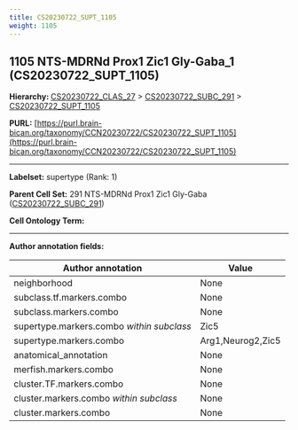 ```yaml
---
title: CS20230722_SUPT_1105
weight: 1105
---
```

## 1105 NTS-MDRNd Prox1 Zic1 Gly-Gaba_1 (CS20230722_SUPT_1105)
<b>Hierarchy: </b>
[CS20230722_CLAS_27](../CS20230722_CLAS_27) >
[CS20230722_SUBC_291](../CS20230722_SUBC_291) >
[CS20230722_SUPT_1105](../CS20230722_SUPT_1105)

**PURL:** [https://purl.brain-bican.org/taxonomy/CCN20230722/CS20230722_SUPT_1105](https://purl.brain-bican.org/taxonomy/CCN20230722/CS20230722_SUPT_1105)

---


**Labelset:** supertype (Rank: 1)

**Parent Cell Set:** 291 NTS-MDRNd Prox1 Zic1 Gly-Gaba ([CS20230722_SUBC_291](../CS20230722_SUBC_291))



**Cell Ontology Term:** 

[MARKER GENES.]: #


---

[TRANSFERRED ANNOTATIONS.]: #


[AUTHOR ANNOTATION FIELDS.]: #


**Author annotation fields:**

| Author annotation | Value |
|-------------------|-------|
|neighborhood|None|
|subclass.tf.markers.combo|None|
|subclass.markers.combo|None|
|supertype.markers.combo _within subclass_|Zic5|
|supertype.markers.combo|Arg1,Neurog2,Zic5|
|anatomical_annotation|None|
|merfish.markers.combo|None|
|cluster.TF.markers.combo|None|
|cluster.markers.combo _within subclass_|None|
|cluster.markers.combo|None|
